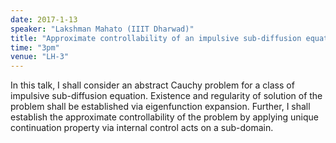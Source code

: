```yaml
---
date: 2017-1-13
speaker: "Lakshman Mahato (IIIT Dharwad)"
title: "Approximate controllability of an impulsive sub-diffusion equation."
time: "3pm" 
venue: "LH-3"
---
```

In this talk, I shall consider an abstract Cauchy problem for a class of impulsive sub-diffusion equation. Existence and regularity of solution of the problem shall be established via eigenfunction expansion. Further, I shall establish the approximate controllability of the problem by applying unique continuation property via internal control acts on a sub-domain.

